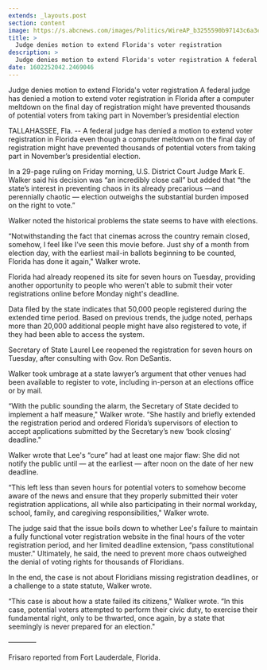 ```yaml
--- 
extends: _layouts.post 
section: content 
image: https://s.abcnews.com/images/Politics/WireAP_b3255590b97143c6a3e60e7c5721aa46_16x9_992.jpg 
title: > 
  Judge denies motion to extend Florida's voter registration 
description: > 
  Judge denies motion to extend Florida's voter registration A federal judge has denied a motion to extend voter registration in Florida after a computer meltdown on the final day of registration might have prevented thousands of potential voters from taking part in November’s presidential electionTALLAHASSEE, Fla. -- A federal judge has denied a motion to extend voter registration in Florida even though a computer meltdown on the final day of registration might have prevented thousands of potential voters from taking part in November’s presidential election.Just shy of a month from election day, with the earliest mail-in ballots beginning to be counted, Florida has done it again," Walker wrote.“With the public sounding the alarm, the Secretary of State decided to implement a half measure," Walker wrote.The judge said that the issue boils down to whether Lee's failure to maintain a fully functional voter registration website in the final hours of the voter registration period, and her limited deadline extension, “pass constitutional muster."In the end, the case is not about Floridians missing registration deadlines, or a challenge to a state statute, Walker wrote. 
date: 1602252042.2469046 
--- 
```

Judge denies motion to extend Florida's voter registration A federal judge has denied a motion to extend voter registration in Florida after a computer meltdown on the final day of registration might have prevented thousands of potential voters from taking part in November’s presidential election

TALLAHASSEE, Fla. -- A federal judge has denied a motion to extend voter registration in Florida even though a computer meltdown on the final day of registration might have prevented thousands of potential voters from taking part in November’s presidential election.

In a 29-page ruling on Friday morning, U.S. District Court Judge Mark E. Walker said his decision was “an incredibly close call” but added that “the state’s interest in preventing chaos in its already precarious —and perennially chaotic — election outweighs the substantial burden imposed on the right to vote.”

Walker noted the historical problems the state seems to have with elections.

“Notwithstanding the fact that cinemas across the country remain closed, somehow, I feel like I’ve seen this movie before. Just shy of a month from election day, with the earliest mail-in ballots beginning to be counted, Florida has done it again," Walker wrote.

Florida had already reopened its site for seven hours on Tuesday, providing another opportunity to people who weren't able to submit their voter registrations online before Monday night's deadline.

Data filed by the state indicates that 50,000 people registered during the extended time period. Based on previous trends, the judge noted, perhaps more than 20,000 additional people might have also registered to vote, if they had been able to access the system.

Secretary of State Laurel Lee reopened the registration for seven hours on Tuesday, after consulting with Gov. Ron DeSantis.

Walker took umbrage at a state lawyer’s argument that other venues had been available to register to vote, including in-person at an elections office or by mail.

“With the public sounding the alarm, the Secretary of State decided to implement a half measure," Walker wrote. “She hastily and briefly extended the registration period and ordered Florida’s supervisors of election to accept applications submitted by the Secretary’s new ‘book closing’ deadline."

Walker wrote that Lee's “cure” had at least one major flaw: She did not notify the public until — at the earliest — after noon on the date of her new deadline.

“This left less than seven hours for potential voters to somehow become aware of the news and ensure that they properly submitted their voter registration applications, all while also participating in their normal workday, school, family, and caregiving responsibilities," Walker wrote.

The judge said that the issue boils down to whether Lee's failure to maintain a fully functional voter registration website in the final hours of the voter registration period, and her limited deadline extension, “pass constitutional muster." Ultimately, he said, the need to prevent more chaos outweighed the denial of voting rights for thousands of Floridians.

In the end, the case is not about Floridians missing registration deadlines, or a challenge to a state statute, Walker wrote.

“This case is about how a state failed its citizens," Walker wrote. “In this case, potential voters attempted to perform their civic duty, to exercise their fundamental right, only to be thwarted, once again, by a state that seemingly is never prepared for an election."

————

Frisaro reported from Fort Lauderdale, Florida.